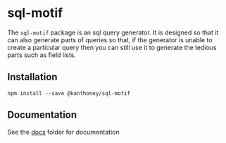 # sql-motif

The `sql-motif` package is an sql query generator. It is designed so that it can also generate parts of queries so that, if the generator is unable to create a particular query
then you can still use it to generate the tedious parts such as field lists.

## Installation

```
npm install --save @kanthoney/sql-motif
```

## Documentation

See the [docs](./docs/index.md) folder for documentation
